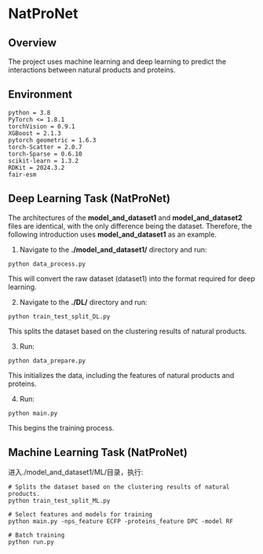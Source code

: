 # NatProNet

## Overview

The project uses machine learning and deep learning to predict the interactions between natural products and proteins.

## Environment

```shell
python = 3.8
PyTorch <= 1.8.1
torchVision = 0.9.1
XGBoost = 2.1.3
pytorch geometric = 1.6.3
torch-Scatter = 2.0.7
torch-Sparse = 0.6.10
scikit-learn = 1.3.2
RDKit = 2024.3.2
fair-esm
```

## Deep Learning Task (NatProNet)

The architectures of the **model_and_dataset1** and **model_and_dataset2** files are identical, with the only difference being the dataset. Therefore, the following introduction uses **model_and_dataset1** as an example.

1. Navigate to the **./model_and_dataset1/** directory and run:

```shell
python data_process.py
```

This will convert the raw dataset (dataset1) into the format required for deep learning.

2. Navigate to the **./DL/** directory and run:

```shell
python train_test_split_DL.py
```

This splits the dataset based on the clustering results of natural products.

3. Run:

```shell
python data_prepare.py
```

This initializes the data, including the features of natural products and proteins.

4. Run:

```shell
python main.py
```

This begins the training process.

## Machine Learning Task (NatProNet)

进入./model_and_dataset1/ML/目录，执行:

```shell
# Splits the dataset based on the clustering results of natural products.
python train_test_split_ML.py

# Select features and models for training
python main.py -nps_feature ECFP -proteins_feature DPC -model RF

# Batch training
python run.py
```



